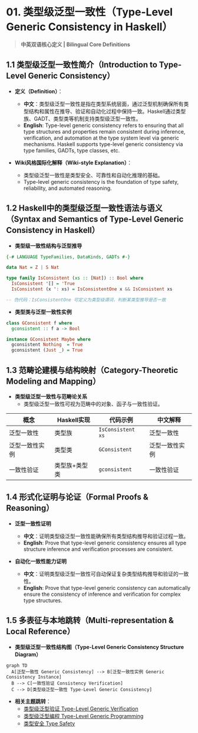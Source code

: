 # 01. 类型级泛型一致性（Type-Level Generic Consistency in Haskell）

> **中英双语核心定义 | Bilingual Core Definitions**

## 1.1 类型级泛型一致性简介（Introduction to Type-Level Generic Consistency）

- **定义（Definition）**：
  - **中文**：类型级泛型一致性是指在类型系统层面，通过泛型机制确保所有类型结构和属性在推导、验证和自动化过程中保持一致。Haskell通过类型族、GADT、类型类等机制支持类型级泛型一致性。
  - **English**: Type-level generic consistency refers to ensuring that all type structures and properties remain consistent during inference, verification, and automation at the type system level via generic mechanisms. Haskell supports type-level generic consistency via type families, GADTs, type classes, etc.

- **Wiki风格国际化解释（Wiki-style Explanation）**：
  - 类型级泛型一致性是类型安全、可靠性和自动化推理的基础。
  - Type-level generic consistency is the foundation of type safety, reliability, and automated reasoning.

## 1.2 Haskell中的类型级泛型一致性语法与语义（Syntax and Semantics of Type-Level Generic Consistency in Haskell）

- **类型级一致性结构与泛型推导**

```haskell
{-# LANGUAGE TypeFamilies, DataKinds, GADTs #-}

data Nat = Z | S Nat

type family IsConsistent (xs :: [Nat]) :: Bool where
  IsConsistent '[] = 'True
  IsConsistent (x ': xs) = IsConsistentOne x && IsConsistent xs

-- 伪代码：IsConsistentOne 可定义为类型级谓词，判断某类型推导是否一致
```

- **类型类与泛型一致性实例**

```haskell
class GConsistent f where
  gconsistent :: f a -> Bool

instance GConsistent Maybe where
  gconsistent Nothing  = True
  gconsistent (Just _) = True
```

## 1.3 范畴论建模与结构映射（Category-Theoretic Modeling and Mapping）

- **类型级泛型一致性与范畴论关系**
  - 类型级泛型一致性可视为范畴中的对象、函子与一致性验证。

| 概念 | Haskell实现 | 代码示例 | 中文解释 |
|------|-------------|----------|----------|
| 泛型一致性 | 类型族 | `IsConsistent xs` | 泛型一致性 |
| 泛型一致性实例 | 类型类 | `GConsistent` | 泛型一致性实例 |
| 一致性验证 | 类型族+类型类 | `gconsistent` | 一致性验证 |

## 1.4 形式化证明与论证（Formal Proofs & Reasoning）

- **泛型一致性证明**
  - **中文**：证明类型级泛型一致性能确保所有类型结构推导和验证过程一致。
  - **English**: Prove that type-level generic consistency ensures all type structure inference and verification processes are consistent.

- **自动化一致性能力证明**
  - **中文**：证明类型级泛型一致性可自动保证复杂类型结构推导和验证的一致性。
  - **English**: Prove that type-level generic consistency can automatically ensure the consistency of inference and verification for complex type structures.

## 1.5 多表征与本地跳转（Multi-representation & Local Reference）

- **类型级泛型一致性结构图（Type-Level Generic Consistency Structure Diagram）**

```mermaid
graph TD
  A[泛型一致性 Generic Consistency] --> B[泛型一致性实例 Generic Consistency Instance]
  B --> C[一致性验证 Consistency Verification]
  C --> D[类型级泛型一致性 Type-Level Generic Consistency]
```

- **相关主题跳转**：
  - [类型级泛型验证 Type-Level Generic Verification](./01-Type-Level-Generic-Verification.md)
  - [类型级泛型编程 Type-Level Generic Programming](./01-Type-Level-Generic-Programming.md)
  - [类型安全 Type Safety](./01-Type-Safety.md)
